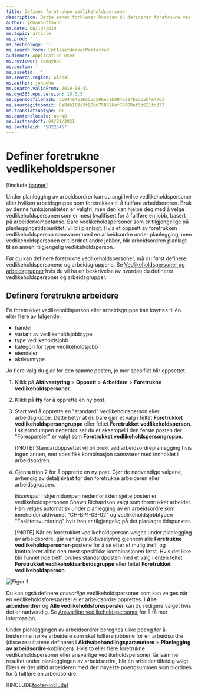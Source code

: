 ```yaml
---
title: Definer foretrukne vedlikeholdspersoner
description: Dette emnet forklarer hvordan du definerer foretrukne vedlikeholdspersoner i Aktivastyring.
author: johanhoffmann
ms.date: 08/19/2019
ms.topic: article
ms.prod: ''
ms.technology: ''
ms.search.form: EntAssetWorkerPreferred
audience: Application User
ms.reviewer: kamaybac
ms.custom: ''
ms.assetid: ''
ms.search.region: Global
ms.author: johanho
ms.search.validFrom: 2019-08-31
ms.dyn365.ops.version: 10.0.5
ms.openlocfilehash: 5b044e4616555559be51b0846327b1d55bfe47b3
ms.sourcegitcommit: 0e8db169c3f90bd750826af76709ef5d621fd377
ms.translationtype: HT
ms.contentlocale: nb-NO
ms.lasthandoff: 04/01/2021
ms.locfileid: "5822545"
---
```

# <a name="set-up-preferred-maintenance-workers"></a>Definer foretrukne vedlikeholdspersoner

[!include [banner](../../includes/banner.md)]

 

Under planlegging av arbeidsordrer kan du angi hvilke vedlikeholdspersoner eller hvilken arbeidsgruppe som foretrekkes til å fullføre arbeidsordren. Bruk av denne funksjonaliteten er valgfri, men den kan hjelpe deg med å velge vedlikeholdspersonen som er mest kvalifisert for å fullføre en jobb, basert på arbeiderkompetanse. Bare vedlikeholdspersoner som er tilgjengelige på planleggingstidspunktet, vil bli planlagt. Hvis et oppsett av foretrukken vedlikeholdsperson samsvarer med en arbeidsordre under planlegging, men vedlikeholdspersonen er tilordnet andre jobber, blir arbeidsordren planlagt til en annen, tilgjengelig vedlikeholdsperson.

Før du kan definere foretrukne vedlikeholdspersoner, må du først definere vedlikeholdspersonene og arbeidsgruppene. Se [Vedlikeholdspersoner og arbeidsgrupper](../setup-for-objects/workers-and-worker-groups.md) hvis du vil ha en beskrivelse av hvordan du definerer vedlikeholdspersoner og arbeidsgrupper.

## <a name="set-up-preferred-workers"></a>Definere foretrukne arbeidere

En foretrukket vedlikeholdsperson eller arbeidsgruppe kan knyttes til én eller flere av følgende:

- handel  
- variant av vedlikeholdsjobbtype  
- type vedlikeholdsjobb  
- kategori for type vedlikeholdsjobb  
- eiendeler  
- aktivumtype  

Jo flere valg du gjør for den samme posten, jo mer spesifikt blir oppsettet.

1. Klikk på **Aktivastyring** > **Oppsett** > **Arbeidere** > **Foretrukne vedlikeholdspersoner**.

2. Klikk på **Ny** for å opprette en ny post.

3. Start ved å opprette en "standard" vedlikeholdsperson eller arbeidsgruppe. Dette betyr at du bare gjør et valg i feltet **Foretrukket vedlikeholdspersongruppe** eller feltet **Foretrukket vedlikeholdsperson**. I skjermdumpen nedenfor ser du et eksempel i den første posten der "Forespørsler" er valgt som **Foretrukket vedlikeholdspersongruppe**.

    [!NOTE] Standardoppsettet vil bli brukt ved arbeidsordreplanlegging hvis ingen annen, mer spesifikk kombinasjon samsvarer med innholdet i arbeidsordren.

4. Gjenta trinn 2 for å opprette en ny post. Gjør de nødvendige valgene, avhengig av detaljnivået for den foretrukne arbeideren eller arbeidsgruppen. 

    *Eksempel:* I skjermdumpen nedenfor i den sjette posten er vedlikeholdspersonen Shawn Richardson valgt som foretrukket arbeider. Han velges automatisk under planlegging av en arbeidsordre som inneholder aktivumet "CH-BP1-03-02" og vedlikeholdsjobbtypen "Fasilitetsvurdering" hvis han er tilgjengelig på det planlagte tidspunktet.

    [!NOTE] Når en foretrukket vedlikeholdsperson velges under planlegging av arbeidsordre, går vanligvis Aktivastyring gjennom alle **Foretrukne vedlikeholdspersoner**-postene for å se etter et mulig treff, og kontrollerer alltid den mest spesifikke kombinasjonen først. Hvis det ikke blir funnet noe treff, brukes standardposten med et valg i enten feltet **Foretrukket vedlikeholdsarbeidsgruppe** eller feltet **Foretrukket vedlikeholdsperson**.

![Figur 1](media/02-work-order-scheduling.png)

Du kan også definere *ansvarlige* vedlikeholdspersoner som kan velges når en vedlikeholdsforespørsel eller arbeidsordre opprettes. I **Alle arbeidsordrer** og **Alle vedlikeholdsforespørsler** kan du redigere valget hvis det er nødvendig. Se [Ansvarlige vedlikeholdspersoner](../setup-for-maintenance-requests/responsible-workers.md) for å få mer informasjon.

Under planleggingen av arbeidsordrer beregnes ulike poeng for å bestemme hvilke arbeidere som skal fullføre jobbene for en arbeidsordre (disse resultatene defineres i **Aktivabehandlingsparametere** > **Planlegging av arbeidsordre**-koblingen). Hvis to eller flere foretrukne vedlikeholdspersoner eller ansvarlige vedlikeholdspersoner får samme resultat under planleggingen av arbeidsordre, blir én arbeider tilfeldig valgt. Ellers er det alltid arbeideren med den høyeste poengsummen som tilordnes for å fullføre en arbeidsordre.



[!INCLUDE[footer-include](../../../includes/footer-banner.md)]